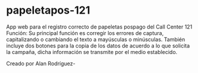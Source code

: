 # papeletapos-121
App web para el registro correcto de papeletas pospago del Call Center 121
Función:
Su principal función es corregir los errores de captura, capitalizando o cambiando el texto a mayúsculas o minúsculas.
También incluye dos botones para la copia de los datos de acuerdo a lo que solicita la campaña, dicha información se transmite por el medio establecido.

Creado por Alan Rodríguez-
